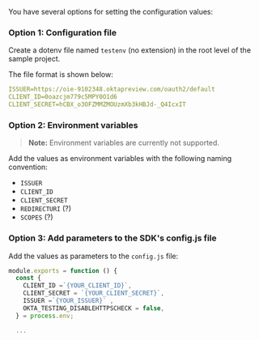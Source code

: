 You have several options for setting the configuration values:

### Option 1: Configuration file

Create a dotenv file named `testenv` (no extension) in the root level of the sample project.

The file format is shown below:

```yaml
ISSUER=https://oie-9102348.oktapreview.com/oauth2/default
CLIENT_ID=0oazcjm779c5MPY0O1d6
CLIENT_SECRET=hCBX_o3OFZMMZMOUzmXb3kHBJd-_Q4IcxIT
```

### Option 2: Environment variables

> **Note:** Environment variables are currently not supported.

Add the values as environment variables with the following naming convention:

* `ISSUER`
* `CLIENT_ID`
* `CLIENT_SECRET`
* `REDIRECTURI` (?)
* `SCOPES` (?)

### Option 3: Add parameters to the SDK's config.js file

Add the values as parameters to the `config.js` file:

```JavaScript
module.exports = function () {
  const {
    CLIENT_ID =`{YOUR_CLIENT_ID}`,
    CLIENT_SECRET = `{YOUR_CLIENT_SECRET}`,
    ISSUER =`{YOUR_ISSUER}` ,
    OKTA_TESTING_DISABLEHTTPSCHECK = false,
  } = process.env;

  ...
```
